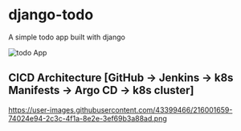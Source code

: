# django-todo
A simple todo app built with django

![todo App](https://raw.githubusercontent.com/shreys7/django-todo/develop/staticfiles/todoApp.png)

## CICD Architecture [GitHub -> Jenkins -> k8s Manifests -> Argo CD -> k8s cluster]

https://user-images.githubusercontent.com/43399466/216001659-74024e94-2c3c-4f1a-8e2e-3ef69b3a88ad.png



